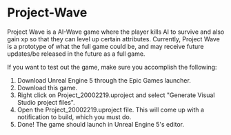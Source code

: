 # Project-Wave
Project Wave is a AI-Wave game where the player kills AI to survive and also gain xp so that they can level up certain attributes. Currently, Project Wave is a prototype of what the full game could be, and may receive future updates/be released in the future as a full game.

If you want to test out the game, make sure you accomplish the following:
1. Download Unreal Engine 5 through the Epic Games launcher.
2. Download this game.
3. Right click on Project_20002219.uproject and select "Generate Visual Studio project files".
4. Open the Project_20002219.uproject file. This will come up with a notification to build, which you must do.
5. Done! The game should launch in Unreal Engine 5's editor.
